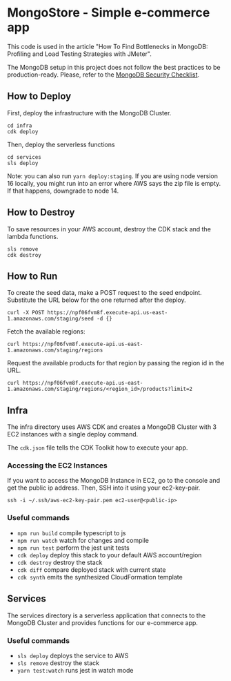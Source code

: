 # MongoStore - Simple e-commerce app

This code is used in the article "How To Find Bottlenecks in MongoDB: Profiling and Load Testing Strategies with JMeter".

The MongoDB setup in this project does not follow the best practices to be production-ready. Please, refer to the [MongoDB Security Checklist](https://www.mongodb.com/docs/manual/administration/security-checklist/).

## How to Deploy

First, deploy the infrastructure with the MongoDB Cluster. 

```
cd infra
cdk deploy
```

Then, deploy the serverless functions

```
cd services
sls deploy
```

Note: you can also run `yarn deploy:staging`. If you are using node version 16 locally, you might run into an error where AWS says the zip file is empty. If that happens, downgrade to node 14.
## How to Destroy

To save resources in your AWS account, destroy the CDK stack and the lambda functions.

```
sls remove
cdk destroy
```

## How to Run

To create the seed data, make a POST request to the seed endpoint. Substitute the URL below for the one returned after the deploy.

```
curl -X POST https://npf06fvm8f.execute-api.us-east-1.amazonaws.com/staging/seed -d {}
```

Fetch the available regions:

```
curl https://npf06fvm8f.execute-api.us-east-1.amazonaws.com/staging/regions
```

Request the available products for that region by passing the region id in the URL.


```
curl https://npf06fvm8f.execute-api.us-east-1.amazonaws.com/staging/regions/<region_id>/products?limit=2
```

## Infra

The infra directory uses AWS CDK and creates a MongoDB Cluster with 3 EC2 instances with a single deploy command. 

The `cdk.json` file tells the CDK Toolkit how to execute your app.

### Accessing the EC2 Instances

If you want to access the MongoDB Instance in EC2, go to the console and get the public ip address.
Then, SSH into it using your ec2-key-pair.

```
ssh -i ~/.ssh/aws-ec2-key-pair.pem ec2-user@<public-ip>
```

### Useful commands

* `npm run build`   compile typescript to js
* `npm run watch`   watch for changes and compile
* `npm run test`    perform the jest unit tests
* `cdk deploy`      deploy this stack to your default AWS account/region
* `cdk destroy`      destroy the stack
* `cdk diff`        compare deployed stack with current state
* `cdk synth`       emits the synthesized CloudFormation template

## Services

The services directory is a serverless application that connects to the MongoDB Cluster and provides functions for our e-commerce app.

### Useful commands

* `sls deploy`  deploys the service to AWS
* `sls remove`  destroy the stack  
* `yarn test:watch` runs jest in watch mode
